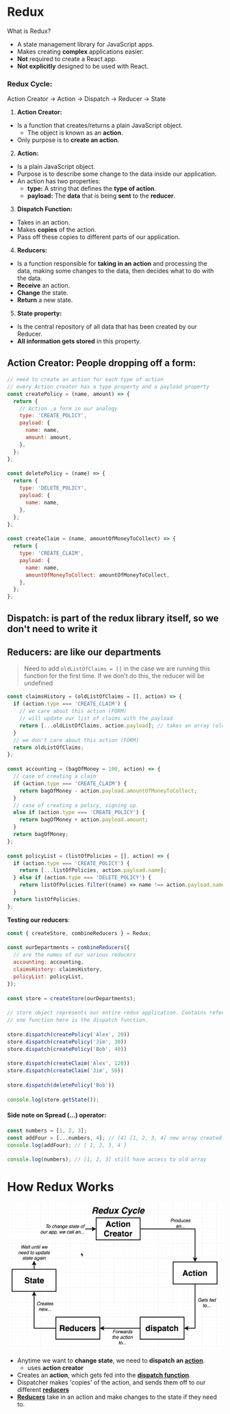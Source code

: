 # Redux

What is Redux?
- A state management library for JavaScript apps.
- Makes creating **complex** applications easier. 
- **Not** required to create a React app.
- **Not explicitly** designed to be used with React.

### Redux Cycle:
Action Creator → Action → Dispatch → Reducer → State

1. **Action Creator:**
  - Is a function that creates/returns a plain JavaScript object.
    - The object is known as an **action**.
  - Only purpose is to **create an action**.
2. **Action:**
  - Is a plain JavaScript object.
  - Purpose is to describe some change to the data inside our application.
  - An action has two properties:
    - **type:** A string that defines the **type of action**.
    - **payload:** The **data** that is being **sent** to the **reducer**.
3. **Dispatch Function:**
  - Takes in an action.
  - Makes **copies** of the action.
  - Pass off these copies to different parts of our application.
4. **Reducers:**
  - Is a function responsible for **taking in an action** and processing the data, making some changes to the data, then decides what to do with the data.
  - **Receive** an action.
  - **Change** the state.
  - **Return** a new state.
5. **State property:**
  - Is the central repository of all data that has been created by our Reducer.
  - **All information gets stored** in this property.

## **Action Creator**: People dropping off a form:
```js
// need to create an action for each type of action
// every Action creator has a type property and a payload property
const createPolicy = (name, amount) => {
  return {
    // Action ,a form in our analogy
    type: 'CREATE_POLICY',
    payload: {
      name: name,
      amount: amount,
    },
  };
};

const deletePolicy = (name) => {
  return {
    type: 'DELETE_POLICY',
    payload: {
      name: name,
    },
  };
};

const createClaim = (name, amountOfMoneyToCollect) => {
  return {
    type: 'CREATE_CLAIM',
    payload: {
      name: name,
      amountOfMoneyToCollect: amountOfMoneyToCollect,
    },
  };
};
```
## **Dispatch**: is part of the redux library itself, so we don't need to write it

## **Reducers**: are like our departments
> Need to add `oldListOfClaims = []` in the case we are running this function for the first time.
> If we don't do this, the reducer will be undefined
```js
const claimsHistory = (oldListOfClaims = [], action) => {
  if (action.type === 'CREATE_CLAIM') {
    // we care about this action (FORM)
    // will update our list of claims with the payload
    return [...oldListOfClaims, action.payload]; // takes an array (oldListOfClaims), creates a new array, and adds the payload to the end of the new array
  }
  // we don't care about this action (FORM)
  return oldListOfClaims;
};

const accounting = (bagOfMoney = 100, action) => {
  // case of creating a claim
  if (action.type === 'CREATE_CLAIM') {
    return bagOfMoney - action.payload.amountOfMoneyToCollect;
  }
  // case of creating a policy, signing up.
  else if (action.type === 'CREATE_POLICY') {
    return bagOfMoney + action.payload.amount;
  }
  return bagOfMoney;
};

const policyList = (listOfPolicies = [], action) => {
  if (action.type === 'CREATE_POLICY') {
    return [...listOfPolicies, action.payload.name];
  } else if (action.type === 'DELETE_POLICY') {
    return listOfPolicies.filter((name) => name !== action.payload.name);
  }
  return listOfPolicies;
};
```

**Testing our reducers**:
```js
const { createStore, combineReducers } = Redux;

const ourDepartments = combineReducers({
  // are the names of our various reducers
  accounting: accounting,
  claimsHistory: claimsHistory,
  policyList: policyList,
});

const store = createStore(ourDepartments);

// store object represents our entire redux application. Contains references to all our reducers and their states.
// one function here is the dispatch function.

store.dispatch(createPolicy('Alex', 20))
store.dispatch(createPolicy('Jim', 30))
store.dispatch(createPolicy('Bob', 40))

store.dispatch(createClaim('Alex', 120))
store.dispatch(createClaim('Jim', 50))

store.dispatch(deletePolicy('Bob'))

console.log(store.getState());
```


#### Side note on Spread (...) operator:
```js
const numbers = [1, 2, 3];
const addFour = [...numbers, 4]; // (4) [1, 2, 3, 4] new array created and pushed 4 to the end.
console.log(addFour); // [ 1, 2, 3, 4 ]

console.log(numbers); // [1, 2, 3] still have access to old array
```

# How Redux Works

![](react-images/ReduxCycle.png)

- Anytime we want to **change state**, we need to **dispatch an [action](https://github.com/Cwarcup/notes/blob/main/root/react/react-notes/redux.md#action-creator-people-dropping-off-a-form)**.
  - uses **action creator**
- Creates an **action**, which gets fed into the **[dispatch function](https://github.com/Cwarcup/notes/blob/main/root/react/react-notes/redux.md#dispatch-is-part-of-the-redux-library-itself-so-we-dont-need-to-write-it)**.
- Dispatcher makes 'copies' of the action, and sends them off to our different **[reducers](https://github.com/Cwarcup/notes/blob/main/root/react/react-notes/redux.md#reducers-are-like-our-departments)**
- **[Reducers](https://github.com/Cwarcup/notes/blob/main/root/react/react-notes/redux.md#reducers-are-like-our-departments)** take in an action and make changes to the state if they need to.